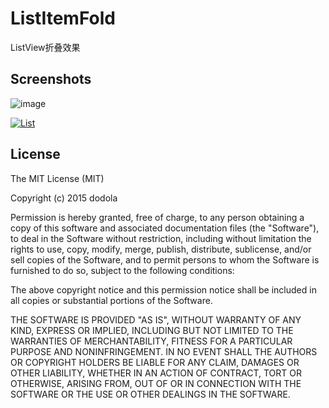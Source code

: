 # ListItemFold

ListView折叠效果

## Screenshots

![image](https://raw.githubusercontent.com/dodola/ListItemFold/master/screenshot/fold.gif)

[![List](http://img.youtube.com/vi/Tjt37wINiF4/0.jpg)](http://www.youtube.com/watch?v=Tjt37wINiF4)



## License

The MIT License (MIT)

Copyright (c) 2015 dodola

Permission is hereby granted, free of charge, to any person obtaining a copy
of this software and associated documentation files (the "Software"), to deal
in the Software without restriction, including without limitation the rights
to use, copy, modify, merge, publish, distribute, sublicense, and/or sell
copies of the Software, and to permit persons to whom the Software is
furnished to do so, subject to the following conditions:

The above copyright notice and this permission notice shall be included in all
copies or substantial portions of the Software.

THE SOFTWARE IS PROVIDED "AS IS", WITHOUT WARRANTY OF ANY KIND, EXPRESS OR
IMPLIED, INCLUDING BUT NOT LIMITED TO THE WARRANTIES OF MERCHANTABILITY,
FITNESS FOR A PARTICULAR PURPOSE AND NONINFRINGEMENT. IN NO EVENT SHALL THE
AUTHORS OR COPYRIGHT HOLDERS BE LIABLE FOR ANY CLAIM, DAMAGES OR OTHER
LIABILITY, WHETHER IN AN ACTION OF CONTRACT, TORT OR OTHERWISE, ARISING FROM,
OUT OF OR IN CONNECTION WITH THE SOFTWARE OR THE USE OR OTHER DEALINGS IN THE
SOFTWARE.
